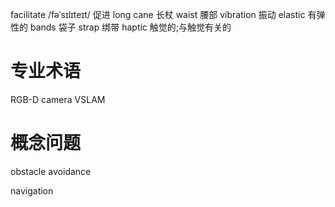 facilitate  /fəˈsɪlɪteɪt/ 促进
long cane 长杖
waist 腰部
vibration 振动 
elastic 有弹性的
bands 袋子
strap 绑带
haptic 触觉的;与触觉有关的

# 专业术语
RGB-D camera
VSLAM




# 概念问题

obstacle avoidance 

navigation